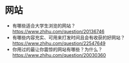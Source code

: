 # 网站

- 有哪些适合大学生浏览的网站？ https://www.zhihu.com/question/20136746
- 有哪些内容充实、可用来打发时间且会有收获的好网站？https://www.zhihu.com/question/22547649
- 你用过的最让你震惊的网站有哪些？为什么？ https://www.zhihu.com/question/20030360